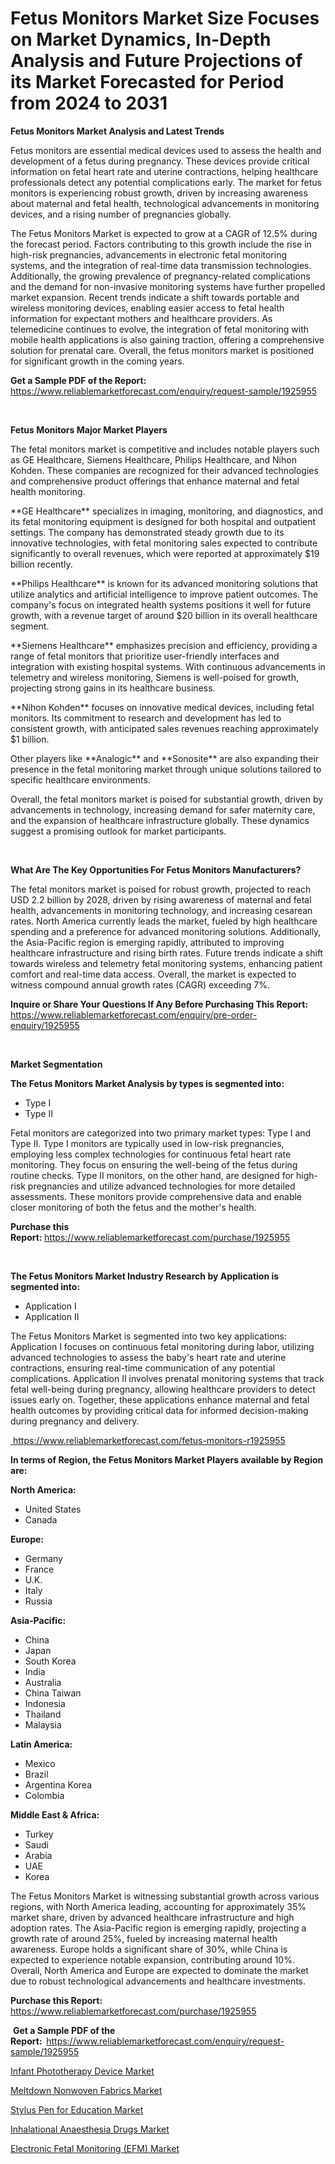 <p><h1>Fetus Monitors Market Size Focuses on Market Dynamics, In-Depth Analysis and Future Projections of its Market Forecasted for Period from 2024 to 2031</h1></p><p><strong>Fetus Monitors Market Analysis and Latest Trends</strong></p>
<p><p>Fetus monitors are essential medical devices used to assess the health and development of a fetus during pregnancy. These devices provide critical information on fetal heart rate and uterine contractions, helping healthcare professionals detect any potential complications early. The market for fetus monitors is experiencing robust growth, driven by increasing awareness about maternal and fetal health, technological advancements in monitoring devices, and a rising number of pregnancies globally.</p><p>The Fetus Monitors Market is expected to grow at a CAGR of 12.5% during the forecast period. Factors contributing to this growth include the rise in high-risk pregnancies, advancements in electronic fetal monitoring systems, and the integration of real-time data transmission technologies. Additionally, the growing prevalence of pregnancy-related complications and the demand for non-invasive monitoring systems have further propelled market expansion. Recent trends indicate a shift towards portable and wireless monitoring devices, enabling easier access to fetal health information for expectant mothers and healthcare providers. As telemedicine continues to evolve, the integration of fetal monitoring with mobile health applications is also gaining traction, offering a comprehensive solution for prenatal care. Overall, the fetus monitors market is positioned for significant growth in the coming years.</p></p>
<p><strong>Get a Sample PDF of the Report:&nbsp;</strong> <a href="https://www.reliablemarketforecast.com/enquiry/request-sample/1925955?utm_campaign=1102&utm_medium=2&utm_source=Github&utm_content=ia&utm_term=25102024&utm_id=fetus-monitors">https://www.reliablemarketforecast.com/enquiry/request-sample/1925955</a></p>
<p>&nbsp;</p>
<p><strong>Fetus Monitors Major Market Players</strong></p>
<p><p>The fetal monitors market is competitive and includes notable players such as GE Healthcare, Siemens Healthcare, Philips Healthcare, and Nihon Kohden. These companies are recognized for their advanced technologies and comprehensive product offerings that enhance maternal and fetal health monitoring.</p><p>**GE Healthcare** specializes in imaging, monitoring, and diagnostics, and its fetal monitoring equipment is designed for both hospital and outpatient settings. The company has demonstrated steady growth due to its innovative technologies, with fetal monitoring sales expected to contribute significantly to overall revenues, which were reported at approximately $19 billion recently.</p><p>**Philips Healthcare** is known for its advanced monitoring solutions that utilize analytics and artificial intelligence to improve patient outcomes. The company's focus on integrated health systems positions it well for future growth, with a revenue target of around $20 billion in its overall healthcare segment.</p><p>**Siemens Healthcare** emphasizes precision and efficiency, providing a range of fetal monitors that prioritize user-friendly interfaces and integration with existing hospital systems. With continuous advancements in telemetry and wireless monitoring, Siemens is well-poised for growth, projecting strong gains in its healthcare business.</p><p>**Nihon Kohden** focuses on innovative medical devices, including fetal monitors. Its commitment to research and development has led to consistent growth, with anticipated sales revenues reaching approximately $1 billion. </p><p>Other players like **Analogic** and **Sonosite** are also expanding their presence in the fetal monitoring market through unique solutions tailored to specific healthcare environments.</p><p>Overall, the fetal monitors market is poised for substantial growth, driven by advancements in technology, increasing demand for safer maternity care, and the expansion of healthcare infrastructure globally. These dynamics suggest a promising outlook for market participants.</p></p>
<p>&nbsp;</p>
<p><strong>What Are The Key Opportunities For Fetus Monitors Manufacturers?</strong></p>
<p><p>The fetal monitors market is poised for robust growth, projected to reach USD 2.2 billion by 2028, driven by rising awareness of maternal and fetal health, advancements in monitoring technology, and increasing cesarean rates. North America currently leads the market, fueled by high healthcare spending and a preference for advanced monitoring solutions. Additionally, the Asia-Pacific region is emerging rapidly, attributed to improving healthcare infrastructure and rising birth rates. Future trends indicate a shift towards wireless and telemetry fetal monitoring systems, enhancing patient comfort and real-time data access. Overall, the market is expected to witness compound annual growth rates (CAGR) exceeding 7%.</p></p>
<p><strong>Inquire or Share Your Questions If Any Before Purchasing This Report:</strong> <a href="https://www.reliablemarketforecast.com/enquiry/pre-order-enquiry/1925955?utm_campaign=1102&utm_medium=2&utm_source=Github&utm_content=ia&utm_term=25102024&utm_id=fetus-monitors">https://www.reliablemarketforecast.com/enquiry/pre-order-enquiry/1925955</a></p>
<p>&nbsp;</p>
<p><strong>Market Segmentation</strong></p>
<p><strong>The Fetus Monitors Market Analysis by types is segmented into:</strong></p>
<p><ul><li>Type I</li><li>Type II</li></ul></p>
<p><p>Fetal monitors are categorized into two primary market types: Type I and Type II. Type I monitors are typically used in low-risk pregnancies, employing less complex technologies for continuous fetal heart rate monitoring. They focus on ensuring the well-being of the fetus during routine checks. Type II monitors, on the other hand, are designed for high-risk pregnancies and utilize advanced technologies for more detailed assessments. These monitors provide comprehensive data and enable closer monitoring of both the fetus and the mother's health.</p></p>
<p><strong>Purchase this Report:&nbsp;</strong><a href="https://www.reliablemarketforecast.com/purchase/1925955?utm_campaign=1102&utm_medium=2&utm_source=Github&utm_content=ia&utm_term=25102024&utm_id=fetus-monitors">https://www.reliablemarketforecast.com/purchase/1925955</a></p>
<p>&nbsp;</p>
<p><strong>The Fetus Monitors Market Industry Research by Application is segmented into:</strong></p>
<p><ul><li>Application I</li><li>Application II</li></ul></p>
<p><p>The Fetus Monitors Market is segmented into two key applications: Application I focuses on continuous fetal monitoring during labor, utilizing advanced technologies to assess the baby's heart rate and uterine contractions, ensuring real-time communication of any potential complications. Application II involves prenatal monitoring systems that track fetal well-being during pregnancy, allowing healthcare providers to detect issues early on. Together, these applications enhance maternal and fetal health outcomes by providing critical data for informed decision-making during pregnancy and delivery.</p></p>
<p><a href="https://www.reliablemarketforecast.com/fetus-monitors-r1925955?utm_campaign=1102&utm_medium=2&utm_source=Github&utm_content=ia&utm_term=25102024&utm_id=fetus-monitors">&nbsp;https://www.reliablemarketforecast.com/fetus-monitors-r1925955</a></p>
<p><strong>In terms of Region, the Fetus Monitors Market Players available by Region are:</strong></p>
<p>
    <p> <strong> North America: </strong>
        <ul>
            <li>United States</li>
            <li>Canada</li>
        </ul>
        </p> 
    <p> <strong> Europe: </strong>
        <ul>
            <li>Germany</li>
            <li>France</li>
            <li>U.K.</li>
            <li>Italy</li>
            <li>Russia</li>
        </ul>
        </p> 
    <p> <strong> Asia-Pacific: </strong>
        <ul>
            <li>China</li>
            <li>Japan</li>
            <li>South Korea</li>
            <li>India</li>
            <li>Australia</li>
            <li>China Taiwan</li>
            <li>Indonesia</li>
            <li>Thailand</li>
            <li>Malaysia</li>
        </ul>
        </p> 
    <p> <strong> Latin America: </strong>
        <ul>
            <li>Mexico</li>
            <li>Brazil</li>
            <li>Argentina Korea</li>
            <li>Colombia</li>
        </ul>
        </p> 
    <p> <strong> Middle East & Africa: </strong>
        <ul>
            <li>Turkey</li>
            <li>Saudi</li>
            <li>Arabia</li>
            <li>UAE</li>
            <li>Korea</li>
        </ul>
    </p>
    </p>
<p><p>The Fetus Monitors Market is witnessing substantial growth across various regions, with North America leading, accounting for approximately 35% market share, driven by advanced healthcare infrastructure and high adoption rates. The Asia-Pacific region is emerging rapidly, projecting a growth rate of around 25%, fueled by increasing maternal health awareness. Europe holds a significant share of 30%, while China is expected to experience notable expansion, contributing around 10%. Overall, North America and Europe are expected to dominate the market due to robust technological advancements and healthcare investments.</p></p>
<p><strong>Purchase this Report: </strong><a href="https://www.reliablemarketforecast.com/purchase/1925955?utm_campaign=1102&utm_medium=2&utm_source=Github&utm_content=ia&utm_term=25102024&utm_id=fetus-monitors">https://www.reliablemarketforecast.com/purchase/1925955</a></p>
<p>&nbsp;<strong>Get a Sample PDF of the Report:&nbsp;&nbsp;</strong><a href="https://www.reliablemarketforecast.com/enquiry/request-sample/1925955?utm_campaign=1102&utm_medium=2&utm_source=Github&utm_content=ia&utm_term=25102024&utm_id=fetus-monitors">https://www.reliablemarketforecast.com/enquiry/request-sample/1925955</a></p>
<p><strong></strong></p>
<p><p><a href="https://github.com/angilaguardtd7/Market-Research-Report-List-1/blob/main/infant-phototherapy-device-market.md?utm_campaign=1102&utm_medium=2&utm_source=Github&utm_content=ia&utm_term=25102024&utm_id=fetus-monitors">Infant Phototherapy Device Market</a></p><p><a href="https://www.linkedin.com/pulse/future-ready-strategic-insights-global-meltdown-nonwoven-fabrics-eva7f?utm_campaign=1102&utm_medium=2&utm_source=Github&utm_content=ia&utm_term=25102024&utm_id=fetus-monitors">Meltdown Nonwoven Fabrics Market</a></p><p><a href="https://www.linkedin.com/pulse/trends-global-stylus-pen-education-market-forecast-analysis-2024-2ijif?utm_campaign=1102&utm_medium=2&utm_source=Github&utm_content=ia&utm_term=25102024&utm_id=fetus-monitors">Stylus Pen for Education Market</a></p><p><a href="https://www.linkedin.com/pulse/inhalational-anaesthesia-drugs-market-forecast-global-trends-dhbpf?utm_campaign=1102&utm_medium=2&utm_source=Github&utm_content=ia&utm_term=25102024&utm_id=fetus-monitors">Inhalational Anaesthesia Drugs Market</a></p><p><a href="https://github.com/shanicesca7t/Market-Research-Report-List-1/blob/main/electronic-fetal-monitoring-efm-market.md?utm_campaign=1102&utm_medium=2&utm_source=Github&utm_content=ia&utm_term=25102024&utm_id=fetus-monitors">Electronic Fetal Monitoring (EFM) Market</a></p></p>